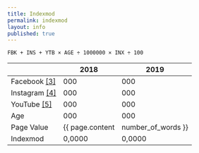 ```yaml
---
title: Indexmod
permalink: indexmod
layout: info
published: true
---
```


`FBK + INS + YTB × AGE ÷ 1000000 × INX ÷ 100`

||2018|2019|
|-|-|-|
|Facebook <span id="a3">[\[3\]](#f3)</span>|000|000|
|Instagram <span id="a4">[\[4\]](#f4)</span>|000|000|
|YouTube <span id="a5">[\[5\]](#f5)</span>|000|000|
|Age|000|000|
|Page Value|{{ page.content | number_of_words }}||
|Indexmod|0,0000|0,0000|
